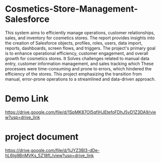 # Cosmetics-Store-Management-Salesforce
This system aims to efficiently manage operations, customer relationships, sales, and inventory for cosmetics stores. The report provides insights into the creation of Salesforce objects, profiles, roles, users, data import, reports, dashboards, screen flows, and triggers. The project's primary goal is to enhance operational efficiency, customer engagement, and overall growth for cosmetics stores. It Solves challenges related to manual data entry, customer information management, and sales tracking which These processes were time-consuming and prone to errors, which hindered the efficiency of the stores. This project emphasizing the transition from manual, error-prone operations to a streamlined and data-driven approach.
# Demo Link
https://drive.google.com/file/d/1SpMK87OI5qfiHJEtefoFDhJ5vD1Z3DA9/view?usp=drive_link
# project document
https://drive.google.com/file/d/1jJYZ3Bl3-dDe-hL6tg9BnMVKs_5Z18fL/view?usp=drive_link


